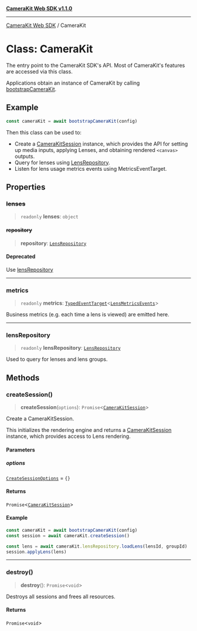 [**CameraKit Web SDK v1.1.0**](../README.md)

***

[CameraKit Web SDK](../globals.md) / CameraKit

# Class: CameraKit

The entry point to the CameraKit SDK's API. Most of CameraKit's features are accessed via this class.

Applications obtain an instance of CameraKit by calling [bootstrapCameraKit](../functions/bootstrapCameraKit.md).

## Example

```ts
const cameraKit = await bootstrapCameraKit(config)
```

Then this class can be used to:
- Create a [CameraKitSession](CameraKitSession.md) instance, which provides the API for setting up media inputs, applying Lenses,
and obtaining rendered `<canvas>` outputs.
- Query for lenses using [LensRepository](LensRepository.md).
- Listen for lens usage metrics events using MetricsEventTarget.

## Properties

### ~~lenses~~

> `readonly` **lenses**: `object`

#### ~~repository~~

> **repository**: [`LensRepository`](LensRepository.md)

#### Deprecated

Use [lensRepository](CameraKit.md#lensrepository)

***

### metrics

> `readonly` **metrics**: [`TypedEventTarget`](TypedEventTarget.md)\<[`LensMetricsEvents`](../type-aliases/LensMetricsEvents.md)\>

Business metrics (e.g. each time a lens is viewed) are emitted here.

***

### lensRepository

> `readonly` **lensRepository**: [`LensRepository`](LensRepository.md)

Used to query for lenses and lens groups.

## Methods

### createSession()

> **createSession**(`options`): `Promise`\<[`CameraKitSession`](CameraKitSession.md)\>

Create a CameraKitSession.

This initializes the rendering engine and returns a [CameraKitSession](CameraKitSession.md) instance, which provides access
to Lens rendering.

#### Parameters

##### options

[`CreateSessionOptions`](../interfaces/CreateSessionOptions.md) = `{}`

#### Returns

`Promise`\<[`CameraKitSession`](CameraKitSession.md)\>

#### Example

```ts
const cameraKit = await bootstrapCameraKit(config)
const session = await cameraKit.createSession()

const lens = await cameraKit.lensRepository.loadLens(lensId, groupId)
session.applyLens(lens)
```

***

### destroy()

> **destroy**(): `Promise`\<`void`\>

Destroys all sessions and frees all resources.

#### Returns

`Promise`\<`void`\>
